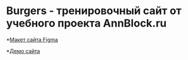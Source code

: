 # Burgers - тренировочный сайт от учебного проекта AnnBlock.ru

*[Макет сайта Figma](https://www.figma.com/file/0M8HO0Q9rytVJcWoP40vZv/Burgers-Menu-Responsive-(Copy)?node-id=0%3A1)

*[Демо сайта](https://dmitrybord.github.io/Modul01-Burger/menu.html)